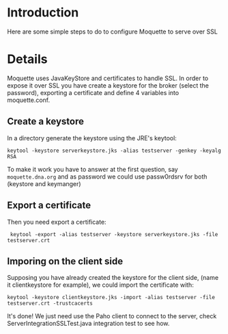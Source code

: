 # Introduction #

Here are some simple steps to do to configure Moquette to serve over SSL

# Details #
Moquette uses JavaKeyStore and certificates to handle SSL. In order to expose it over SSL you have create a keystore for the broker (select the password), exporting a certificate and define 4 variables into moquette.conf.

## Create a keystore ##
In a directory generate the keystore using the JRE's keytool:
```
keytool -keystore serverkeystore.jks -alias testserver -genkey -keyalg RSA
```
To make it work you have to answer at the first question, say `moquette.dna.org` and as password we could use passw0rdsrv for both (keystore and keymanger)

## Export a certificate ##
Then you need export a certificate:
```
 keytool -export -alias testserver -keystore serverkeystore.jks -file testserver.crt
```

## Imporing on the client side ##
Supposing you have already created the keystore for the client side, (name it clientkeystore for example), we could import the certificate with:
```
keytool -keystore clientkeystore.jks -import -alias testserver -file testserver.crt -trustcacerts
```

It's done! We just need use the Paho client to connect to the server, check ServerIntegrationSSLTest.java integration test to see how.